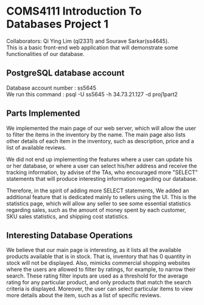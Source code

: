 # COMS4111 Introduction To Databases Project 1
Collaborators: Qi Ying Lim (ql2331) and Sourave Sarkar(ss4645). <br/>
This is a basic front-end web application that will demonstrate some functionalities of our database. 

## PostgreSQL database account

Database account number : ss5645 <br/>
We run this command : psql -U ss5645 -h 34.73.21.127 -d proj1part2

## Parts Implemented
We implemented the main page of our web server, which will allow the user to filter the items in the inventory by the name. The main page also lists other details of each item in the inventory, such as description, price and a list of available reviews. </br>

We did not end up implementing the features where a user can update his or her database, or where a user can select his/her address and receive the tracking information, by advise of the TAs, who encouraged more "SELECT" statements that will produce interesting information regarding our database.

Therefore, in the spirit of adding more SELECT statements, We added an additional feature that is dedicated mainly to sellers using the UI. This is the statistics page, which will allow any seller to see some essential statistics regarding sales, such as the amount of money spent by each customer, SKU sales statistics, and shipping cost statistics.

## Interesting Database Operations

We believe that our main page is interesting, as it lists all the available products available that is in stock. That is, inventory that has 0 quantity in stock will not be displayed. Also, mimicks commercial shopping websites where the users are allowed to filter by ratings, for example, to narrow their search. These rating filter inputs are used as a threshold for the average rating for any particular product, and only products that match the search criteria is displayed. Moreover, the user can select particular items to view more details about the item, such as a list of specific reviews. 